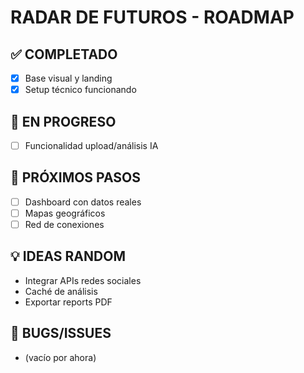 # RADAR DE FUTUROS - ROADMAP

## ✅ COMPLETADO
- [x] Base visual y landing
- [x] Setup técnico funcionando

## 🚧 EN PROGRESO  
- [ ] Funcionalidad upload/análisis IA

## 📝 PRÓXIMOS PASOS
- [ ] Dashboard con datos reales
- [ ] Mapas geográficos  
- [ ] Red de conexiones

## 💡 IDEAS RANDOM
- Integrar APIs redes sociales
- Caché de análisis
- Exportar reports PDF

## 🐛 BUGS/ISSUES
- (vacío por ahora)